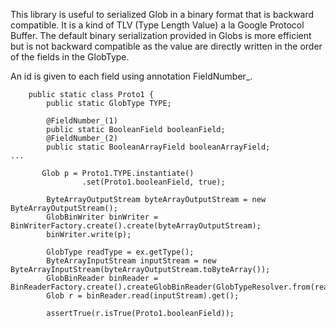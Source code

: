 This library is useful to serialized Glob in a binary format that is backward compatible.
It is a kind of TLV (Type Length Value) a la Google Protocol Buffer.
The default binary serialization provided in Globs is more efficient but is not backward compatible as the value are
directly written in the order of the fields in the GlobType.

An id is given to each field using annotation FieldNumber_.

```
    public static class Proto1 {
        public static GlobType TYPE;

        @FieldNumber_(1)
        public static BooleanField booleanField;
        @FieldNumber_(2)
        public static BooleanArrayField booleanArrayField;
...
```

```
       Glob p = Proto1.TYPE.instantiate()
                .set(Proto1.booleanField, true);

        ByteArrayOutputStream byteArrayOutputStream = new ByteArrayOutputStream();
        GlobBinWriter binWriter = BinWriterFactory.create().create(byteArrayOutputStream);
        binWriter.write(p);

        GlobType readType = ex.getType();
        ByteArrayInputStream inputStream = new ByteArrayInputStream(byteArrayOutputStream.toByteArray());
        GlobBinReader binReader = BinReaderFactory.create().createGlobBinReader(GlobTypeResolver.from(readType));
        Glob r = binReader.read(inputStream).get();
        
        assertTrue(r.isTrue(Proto1.booleanField));

```
